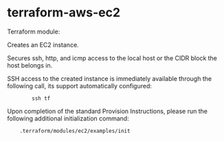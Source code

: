 # terraform-aws-ec2
Terraform module:

Creates an EC2 instance. 

Secures ssh, http, and icmp access to the local host
or the CIDR block the host belongs in.

SSH access to the created instance is immediately available
through the following call, its support automatically configured:

            ssh tf


Upon completion of the standard Provision Instructions,
please run the following additional initialization command:

        .terraform/modules/ec2/examples/init

        
